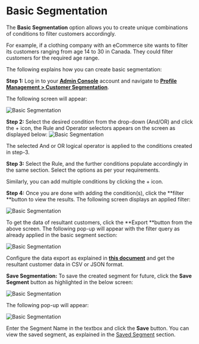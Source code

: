 # Basic Segmentation

The **Basic Segmentation** option allows you to create unique combinations of conditions to filter customers accordingly. 

For example, if a clothing company with an eCommerce site wants to filter its customers ranging from age 14 to 30 in Canada. They could filter customers for the required age range. 

The following explains how you can create basic segmentation:
 
**Step 1:** Log in to your <a href = https://adminconsole.loginradius.com/ target=_blank>**Admin Console**</a> account and navigate to <a href = https://adminconsole.loginradius.com/profile-management/customer-segmentation/basic-segmentation target=_blank>**Profile Management > Customer Segmentation**</a>.
 
The following screen will appear:

![Basic Segmentation](https://apidocs.lrcontent.com/images/Basic-Segmentation_38752491464afc0d87af815.68807203.png "Basic Segmentation")
 
**Step 2:** Select the desired condition from the drop-down (And/OR) and click the + icon, the  Rule and Operator selectors appears on the screen as displayed below:
 ![Basic Segmentation](https://apidocs.lrcontent.com/images/cs2_203755e83bd7d747291.81867924.png "Basic Segmentation")

 
The selected And or OR logical operator is applied to the conditions created in step-3.
 
**Step 3:** Select the Rule, and the further conditions populate accordingly in the same section. Select the options as per your requirements.
 
Similarly, you can add multiple conditions by clicking the + icon. 
 
**Step 4:** Once you are done with adding the condition(s), click the **filter **button to view the results. The following screen displays an applied filter:

![Basic Segmentation](https://apidocs.lrcontent.com/images/cs3_6145e83bded728ca5.96673781.png "Basic Segmentation") 

 
To get the data of resultant customers, click the **Export **button from the above screen. The following pop-up will appear with the filter query as already applied in the basic segment section:

 ![Basic Segmentation](https://apidocs.lrcontent.com/images/cs4_323405e83be14c57287.05187228.png "Basic Segmentation")
 
Configure the data export as explained in [**this document**](/customer-management/user-data-export/data-export-overview/) and get the resultant customer data in CSV or JSON format.
 
**Save Segmentation:** To save the created segment for future, click the **Save Segment** button as highlighted in the below screen:

![Basic Segmentation](https://apidocs.lrcontent.com/images/cs5_203935e83be9f963c13.42803577.png "Basic Segmentation")


The following pop-up will appear:

![Basic Segmentation](https://apidocs.lrcontent.com/images/cs6_178515e83becb3b4792.73483270.png "Basic Segmentation")


Enter the Segment Name in the textbox and click the **Save** button. You can view the saved segment, as explained in the [Saved Segment](/customer-management/customer-segmentation/save-segmentation/) section.
